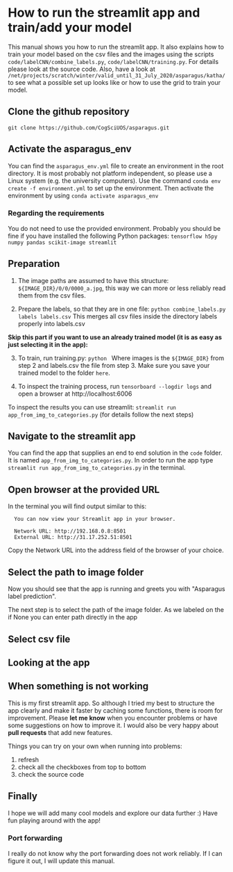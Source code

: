 # How to run the streamlit app and train/add your model

This manual shows you how to run the streamlit app. It also explains how to train your model based on the csv files and the images using the scripts `code/labelCNN/combine_labels.py`, `code/labelCNN/training.py`. For details please look at the source code. Also, have a look at `/net/projects/scratch/winter/valid_until_31_July_2020/asparagus/katha/` to see what a possible set up looks like or how to use the grid to train your model.


## Clone the github repository

`git clone https://github.com/CogSciUOS/asparagus.git`



## Activate the asparagus_env

You can find the `asparagus_env.yml` file to create an environment in the root directory. It is most probably not platform independent, so please use a Linux system (e.g. the university computers). Use the command `conda env create -f environment.yml` to set up the environment. Then activate the environment by using `conda activate asparagus_env`


### Regarding the requirements

You do not need to use the provided environment. Probably you should be fine if you have installed the following Python packages: `tensorflow h5py numpy pandas scikit-image streamlit`


## Preparation

1. The image paths are assumed to have this structure:
   `${IMAGE_DIR}/0/0/0000_a.jpg`, this way we can more or less reliably read
   them from the csv files.

2. Prepare the labels, so that they are in one file:
   `python combine_labels.py labels labels.csv`
   This merges all csv files inside the directory labels properly into labels.csv


**Skip this part if you want to use an already trained model (it is as easy as just selecting it in the app):**

3. To train, run training.py:
   `python `
   Where images is the `${IMAGE_DIR}` from step 2 and labels.csv the file from step 3.
   Make sure you save your trained model to the folder `here`.

4. To inspect the training process, run
   `tensorboard --logdir logs`
   and open a browser at http://localhost:6006



To inspect the results you can use streamlit: `streamlit run app_from_img_to_categories.py` (for details follow the next steps)


## Navigate to the streamlit app

You can find the app that supplies an end to end solution in the `code` folder. It is named `app_from_img_to_categories.py`.
In order to run the app type `streamlit run app_from_img_to_categories.py` in the terminal.

## Open browser at the provided URL

In the terminal you will find output similar to this:
```
  You can now view your Streamlit app in your browser.

  Network URL: http://192.168.0.8:8501
  External URL: http://31.17.252.51:8501
```
Copy the Network URL into the address field of the browser of your choice.


## Select the path to image folder

Now you should see that the app is running and greets you with "Asparagus label prediction".


The next step is to select the path of the image folder. As we labeled on the 
if None  you can enter path directly in the app

## Select csv file



## Looking at the app


## When something is not working

This is my first streamlit app. So although I tried my best to structure the app clearly and make it faster by caching some functions, there is room for improvement. Please **let me know** when you encounter problems or have some suggestions on how to improve it. I would also be very happy about **pull requests** that add new features.

Things you can try on your own when running into problems:
1. refresh
2. check all the checkboxes from top to bottom
3. check the source code

## Finally

I hope we will add many cool models and explore our data further :)
Have fun playing around with the app! 


### Port forwarding

I really do not know why the port forwarding does not work reliably. If I can figure it out, I will update this manual.